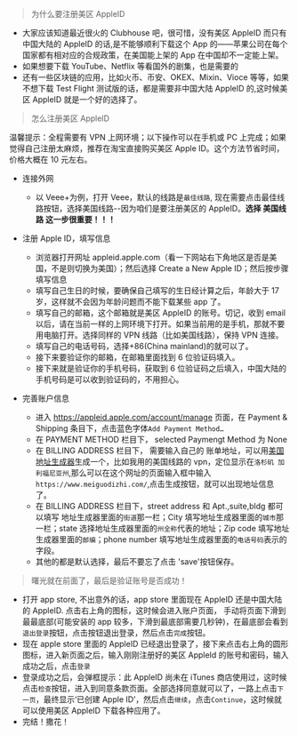 > 为什么要注册美区 AppleID

- 大家应该知道最近很火的 Clubhouse 吧，很可惜，没有美区 AppleID 而只有中国大陆的 AppleID 的话,是不能够顺利下载这个 App 的——苹果公司在每个国家都有相对应的合规政策，在美国能上架的 App 在中国却不一定能上架。
- 如果想要下载 YouTube、Netflix 等看国外的剧集，也是需要的
- 还有一些区块链的应用，比如火币、币安、OKEX、Mixin、Vioce 等等，如果不想下载 Test Flight 测试版的话，都是需要非中国大陆 AppleID 的,这时候美区 AppleID 就是一个好的选择了。

> 怎么注册美区 AppleID

温馨提示：全程需要有 VPN 上网环境；以下操作可以在手机或 PC 上完成；如果觉得自己注册太麻烦，推荐在淘宝直接购买美区 Apple ID。这个方法节省时间，价格大概在 10 元左右。

- 连接外网

  - 以 Veee+为例，打开 Veee，默认的线路是`最佳线路`, 现在需要点击最佳线路按钮，选择美国线路--因为咱们是要注册美区的 AppleID。**选择 美国线路 这一步很重要！！！**

- 注册 Apple ID，填写信息

  - 浏览器打开网址 appleid.apple.com（看一下网站右下角地区是否是美国，不是则切换为美国）；然后选择 Create a New Apple ID；然后按步骤填写信息
  - 填写自己生日的时候，要确保自己填写的生日经计算之后，年龄大于 17 岁，这样就不会因为年龄问题而不能下载某些 app 了。
  - 填写自己的邮箱，这个邮箱就是美区 AppleID 的账号。切记，收到 email 以后，请在当前一样的上网环境下打开。如果当前用的是手机，那就不要用电脑打开。选择同样的 VPN 线路（比如美国线路），保持 VPN 连接。
  - 填写自己的电话号码，选择+86(China mainland)的就可以了。
  - 接下来要验证你的邮箱，在邮箱里面找到 6 位验证码填入。
  - 接下来就是验证你的手机号码，获取到 6 位验证码之后填入，中国大陆的手机号码是可以收到验证码的，不用担心。

- 完善账户信息

  - 进入 https://appleid.apple.com/account/manage 页面，在 Payment & Shipping 条目下，点击蓝色字体`Add Payment Method…`
  - 在 PAYMENT METHOD 栏目下， selected Paymengt Method 为 None
  - 在 BILLING ADDRESS 栏目下， 需要输入自己的 账单地址，可以用[美国地址生成器](https://www.meiguodizhi.com/)生成一个，比如我用的美国线路的 vpn，定位显示在`洛杉矶 加利福尼亚州`,那么可以在这个网址的页面输入框中输入`https://www.meiguodizhi.com/`,点击生成按钮，就可以出现地址信息了。
  - 在 BILLING ADDRESS 栏目下，street address 和 Apt.,suite,bldg 都可以填写 地址生成器里面的`街道`那一栏；City 填写地址生成器里面的`城市`那一栏；state 选择地址生成器里面的`州全称`代表的地址；Zip code 填写地址生成器里面的`邮编`；phone number 填写地址生成器里面的`电话号码`表示的字段。
  - 其他的都是默认选择，最后不要忘了点击 'save'按钮保存。

> 曙光就在前面了，最后是验证账号是否成功！

- 打开 app store, 不出意外的话，app store 里面现在 AppleID 还是中国大陆的 AppleID. 点击右上角的图标，这时候会进入账户页面， 手动将页面下滑到最最底部(可能安装的 app 较多，下滑到最底部需要几秒钟)，在最底部会看到`退出登录`按钮，点击按钮退出登录，然后点击`完成`按钮。
- 现在 apple store 里面的 AppleID 已经退出登录了，接下来点击右上角的圆形图标，进入新页面之后，输入刚刚注册好的美区 AppleId 的账号和密码，输入成功之后，点击`登录`
- 登录成功之后，会弹框提示：此 AppleID 尚未在 iTunes 商店使用过，这时候点击`检查`按钮，进入到同意条款页面。全部选择同意就可以了，一路上点击`下一页`，最终显示‘已创建 Apple ID’，然后点击`继续`，点击`Continue`，这时候就可以使用美区 AppleID 下载各种应用了。
- 完结！撒花！

